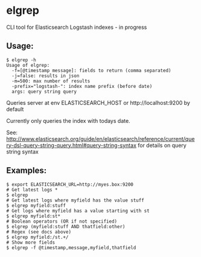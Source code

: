 elgrep
======

CLI tool for Elasticsearch Logstash indexes - in progress

Usage:
-----
```
$ elgrep -h
Usage of elgrep:
  -f=[@timestamp message]: fields to return (comma separated)
  -j=false: results in json
  -m=500: max number of results
  -prefix="logstash-": index name prefix (before date)
  args: query string query
```
Queries server at env ELASTICSEARCH_HOST or http://localhost:9200 by default

Currently only queries the index with todays date.

See: http://www.elasticsearch.org/guide/en/elasticsearch/reference/current/query-dsl-query-string-query.html#query-string-syntax for details on query string syntax

Examples:
--------
```
$ export ELASTICSEARCH_URL=http://myes.box:9200
# Get latest logs *
$ elgrep 
# Get latest logs where myfield has the value stuff
$ elgrep myfield:stuff
# Get logs where myfield has a value starting with st
$ elgrep myfield:st*
# Boolean operators (OR if not specified)
$ elgrep (myfield:stuff AND thatfield:other)
# Regex (see docs above)
$ elgrep myfield:/st.+/
# Show more fields
$ elgrep -f @timestamp,message,myfield,thatfield
```
